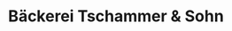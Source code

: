 ---
title: "Bäckerei Tschammer & Sohn"
url: /schleife/baeckerei-tschammer-und-sohn/
shop: Bäckerei
---